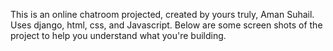 This is an online chatroom projected, created by yours truly, Aman Suhail. Uses django, html, css, and Javascript. Below are some screen shots of the project to help you understand what you're building.








